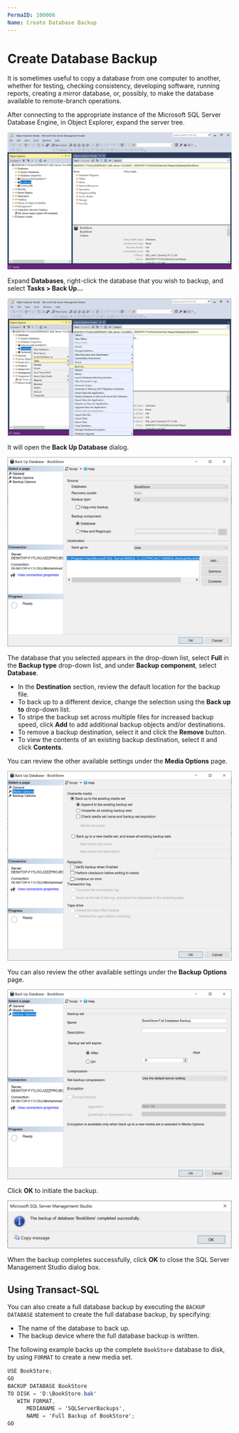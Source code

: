 ```yaml
---
PermaID: 100006
Name: Create Database Backup
---
```


# Create Database Backup

It is sometimes useful to copy a database from one computer to another, whether for testing, checking consistency, developing software, running reports, creating a mirror database, or, possibly, to make the database available to remote-branch operations.

After connecting to the appropriate instance of the Microsoft SQL Server Database Engine, in Object Explorer, expand the server tree.

<img src="images/create-database-backup-1.png" alt="Connect to SQL Server Instance">

Expand **Databases**, right-click the database that you wish to backup, and select **Tasks > Back Up...**

<img src="images/create-database-backup-2.png" alt="Select Tasks > Back Up...">

It will open the **Back Up Database** dialog.

<img src="images/create-database-backup-3.png" alt="Back Up Database dialog">

The database that you selected appears in the drop-down list, select **Full** in the **Backup type** drop-down list, and under **Backup component**, select **Database**.

 - In the **Destination** section, review the default location for the backup file.
 - To back up to a different device, change the selection using the **Back up to** drop-down list. 
 - To stripe the backup set across multiple files for increased backup speed, click **Add** to add additional backup objects and/or destinations.
 - To remove a backup destination, select it and click the **Remove** button. 
 - To view the contents of an existing backup destination, select it and click **Contents**.

You can review the other available settings under the **Media Options** page.

<img src="images/create-database-backup-4.png" alt="Media Options page">

You can also review the other available settings under the **Backup Options** page.

<img src="images/create-database-backup-5.png" alt="Backup Options page">

Click **OK** to initiate the backup.

<img src="images/create-database-backup-6.png" alt="Backup completed successfully">

When the backup completes successfully, click **OK** to close the SQL Server Management Studio dialog box.

## Using Transact-SQL

You can also create a full database backup by executing the `BACKUP DATABASE` statement to create the full database backup, by specifying:

 - The name of the database to back up.
 - The backup device where the full database backup is written.

The following example backs up the complete `BookStore` database to disk, by using `FORMAT` to create a new media set.

```csharp
USE BookStore;
GO
BACKUP DATABASE BookStore
TO DISK = 'D:\BookStore.bak'
   WITH FORMAT,
      MEDIANAME = 'SQLServerBackups',
      NAME = 'Full Backup of BookStore';
GO
```
